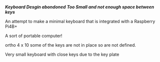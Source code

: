 ***Keyboard Desgin abondoned***
***Too Small and not enough space between keys***


An attempt to make a minimal keyboard that is integrated with a Raspberry Pi4B+

A sort of portable computer!

ortho 4 x 10 some of the keys are not in place so are not defined.

Very small keyboard with close keys due to the key plate
